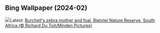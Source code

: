 ## Bing Wallpaper (2024-02)
![](https://www.bing.com/th?id=OHR.ZebraMother_EN-US7544209908_UHD.jpg&w=1000)Latest: [Burchell's zebra mother and foal, Rietvlei Nature Reserve, South Africa (© Richard Du Toit/Minden Pictures)](https://www.bing.com/th?id=OHR.ZebraMother_EN-US7544209908_UHD.jpg)